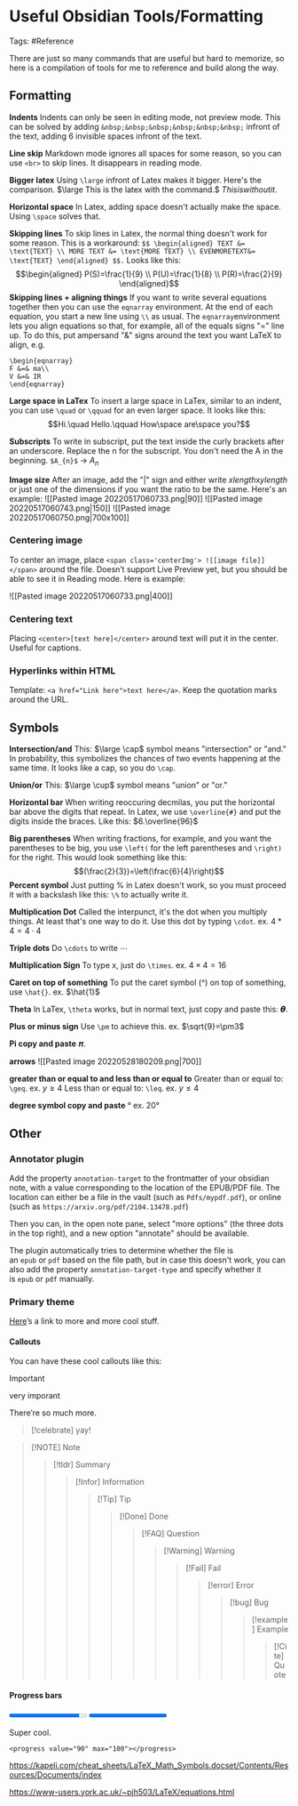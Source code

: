 # Useful Obsidian Tools/Formatting 
Tags: #Reference

There are just so many commands that are useful but hard to memorize, so here is a compilation of tools for me to reference and build along the way. 

## Formatting 
**Indents** 
Indents can only be seen in editing mode, not preview mode. This can be solved by adding `&nbsp;&nbsp;&nbsp;&nbsp;&nbsp;&nbsp;` infront of the text, adding 6 invisible spaces infront of the text. 

**Line skip**
Markdown mode ignores all spaces for some reason, so you can use `<br>` to skip lines. It disappears in reading mode. 

**Bigger latex** 
Using `\large` infront of Latex makes it bigger. Here's the comparison. $\large This is the latex with the command.$ $This is without it.$

**Horizontal space**
In Latex, adding space doesn't actually make the space. Using `\space`  solves that. 

**Skipping lines** 
To skip lines in Latex, the normal thing doesn't work for some reason. This is a workaround: ``$$ \begin{aligned} TEXT &= \text{TEXT} \\ MORE TEXT &= \text{MORE TEXT} \\ EVENMORETEXT&= \text{TEXT} \end{aligned} $$.`` Looks like this: $$\begin{aligned} P(S)=\frac{1}{9} \\ P(U)=\frac{1}{8} \\ P(R)=\frac{2}{9} \end{aligned}$$
**Skipping lines + aligning things**
If you want to write several equations together then you can use the `eqnarray` environment. At the end of each equation, you start a new line using `\\` as usual. The `eqnarray`environment lets you align equations so that, for example, all of the equals signs "=" line up. To do this, put ampersand "&" signs around the text you want LaTeX to align, e.g.
```
\begin{eqnarray} 
F &=& ma\\   
V &=& IR 
\end{eqnarray}
```

**Large space in LaTex**
To insert a large space in LaTex, similar to an indent, you can use `\quad` or `\qquad` for an even larger space. It looks like this: $$Hi.\quad Hello.\qquad How\space are\space you?$$

**Subscripts** 
To write in subscript, put the text inside the curly brackets after an underscore. Replace the n for the subscript. You don't need the A in the beginning. ``$A_{n}$`` $\rightarrow$ $A_{n}$

**Image size** 
After an image, add the "|" sign and either write *xlength*x*ylength* or just one of the dimensions if you want the ratio to be the same. Here's an example: ![[Pasted image 20220517060733.png|90]]
![[Pasted image 20220517060743.png|150]]
![[Pasted image 20220517060750.png|700x100]]

### Centering image 
To center an image, place `<span class='centerImg'> ![[image file]] </span>` around the file. Doesn’t support Live Preview yet, but you should be able to see it in Reading mode. Here is example: 

<span class='centerImg'> ![[Pasted image 20220517060733.png|400]] </span>

### Centering text 
Placing `<center>[text here]</center>` around text will put it in the center. Useful for captions.

### Hyperlinks within HTML 
Template: `<a href="Link here">text here</a>`. Keep the quotation marks around the URL.

## Symbols 
**Intersection/and** 
This: $\large \cap$ symbol means "intersection" or "and." In probability, this symbolizes the chances of two events happening at the same time. It looks like a cap, so you do `\cap`.

**Union/or** 
This: $\large \cup$ symbol means "union" or "or." 

**Horizontal bar**
When writing reoccuring decmilas, you put the horizontal bar above the digits that repeat. In Latex, we use `\overline{#}` and put the digits inside the braces. Like this: $6.\overline{96}$

**Big parentheses** 
When writing fractions, for example, and you want the parentheses to be big, you use `\left(` for the left parentheses and `\right)` for the right. This would look something like this: $$(\frac{2}{3})=\left(\frac{6}{4}\right)$$
**Percent symbol** 
Just putting % in Latex doesn't work, so you must proceed it with a backslash like this: `\%` to actually write it. 

**Multiplication Dot** 
Called the interpunct, it's the dot when you multiply things. At least that's one way to do it. Use this dot by typing `\cdot`. ex. $4*4=4 \cdot 4$ 

**Triple dots** 
Do `\cdots` to write $\cdots$ 

**Multiplication Sign**
To type x, just do `\times`. ex. $4 \times 4 = 16$

**Caret on top of something** 
To put the caret symbol (^) on top of something, use `\hat{}`. ex. $\hat{1}$

**Theta** 
In LaTex, `\theta` works, but in normal text, just copy and paste this: 𝞱. 

**Plus or minus sign** 
Use `\pm` to achieve this. ex. $\sqrt{9}=\pm3$

**Pi copy and paste**
𝝅. 

**arrows**
![[Pasted image 20220528180209.png|700]]

**greater than or equal to and less than or equal to**
Greater than or equal to: `\geq`. ex. $y\geq 4$ 
Less than or equal to: `\leq`. ex. $y\leq 4$

**degree symbol copy and paste**
° ex. 20°

## Other 

### Annotator plugin 
Add the property `annotation-target` to the frontmatter of your obsidian note, with a value corresponding to the location of the EPUB/PDF file. The location can either be a file in the vault (such as `Pdfs/mypdf.pdf`), or online (such as `https://arxiv.org/pdf/2104.13478.pdf`)

Then you can, in the open note pane, select "more options" (the three dots in the top right), and a new option "annotate" should be available.

The plugin automatically tries to determine whether the file is an `epub` or `pdf` based on the file path, but in case this doesn't work, you can also add the property `annotation-target-type` and specify whether it is `epub` or `pdf` manually.

### Primary theme 
[Here](https://github.com/ceciliamay/obsidianmd-theme-primary)’s a link to more and more cool stuff. 

#### Callouts
You can have these cool callouts like this: 
> [!important]
> very imporant

There’re so much more. 
>[!celebrate]
>yay!

> [!NOTE] Note  
>> [!tldr] Summary  
>>> [!Infor] Information  
>>>> [!Tip] Tip  
>>>>> [!Done] Done  
>>>>>> [!FAQ] Question  
>>>>>>> [!Warning] Warning  
>>>>>>>> [!Fail] Fail  
>>>>>>>>> [!error] Error  
>>>>>>>>>> [!bug] Bug  
>>>>>>>>>>> [!example] Example  
>>>>>>>>>>>> [!Cite] Quote

#### Progress bars 
<progress value="90" max="100"></progress>
<progress value="100" max="100"></progress>

Super cool. 

`<progress value="90" max="100"></progress>`


https://kapeli.com/cheat_sheets/LaTeX_Math_Symbols.docset/Contents/Resources/Documents/index

https://www-users.york.ac.uk/~pjh503/LaTeX/equations.html